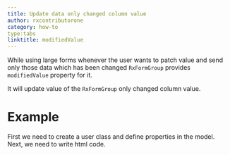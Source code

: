 ```yaml
---
title: Update data only changed column value
author: rxcontributorone
category: how-to
type:tabs
linktitle: modifiedValue
---
```


While using large forms whenever the user wants to patch value and send only those data which has been changed `RxFormGroup` provides `modifiedValue` property for it.  

It will update value of the `RxFormGroup` only changed column value.

# Example

<data-scope scope="['decorator']">
First we need to create a user class and define properties in the model.
<div component="app-code" key="modifiedValue-complete-model"></div> 
</data-scope>
<div component="app-code" key="modifiedValue-complete-component"></div> 
Next, we need to write html code.
<div component="app-code" key="modifiedValue-complete-html"></div> 
<div component="app-example-runner" ref-component="app-modifiedValue-complete"></div>